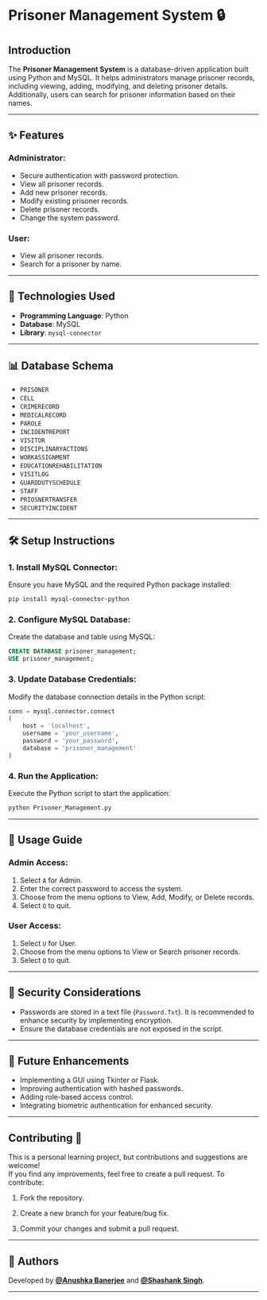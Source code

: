 # Prisoner Management System 🔒

## Introduction
The **Prisoner Management System** is a database-driven application built using Python and MySQL. It helps administrators manage prisoner records, including viewing, adding, modifying, and deleting prisoner details. Additionally, users can search for prisoner information based on their names.

---

## ✨ Features

### Administrator:
- Secure authentication with password protection.
- View all prisoner records.
- Add new prisoner records.
- Modify existing prisoner records.
- Delete prisoner records.
- Change the system password.

### User:
- View all prisoner records.
- Search for a prisoner by name.

---

## 🛜 Technologies Used
- **Programming Language**: Python
- **Database**: MySQL
- **Library**: `mysql-connector`

---

## 📊 Database Schema

- `PRISONER`
- `CELL`
- `CRIMERECORD`
- `MEDICALRECORD`
- `PAROLE`
- `INCIDENTREPORT`
- `VISITOR`
- `DISCIPLINARYACTIONS`
- `WORKASSIGNMENT`
- `EDUCATIONREHABILITATION`
- `VISITLOG`
- `GUARDDUTYSCHEDULE`
- `STAFF`
- `PRIOSNERTRANSFER`
- `SECURITYINCIDENT`

---

## 🛠 Setup Instructions

### 1. Install MySQL Connector:
Ensure you have MySQL and the required Python package installed:
```sh
pip install mysql-connector-python
```

### 2. Configure MySQL Database:
Create the database and table using MySQL:
```sql
CREATE DATABASE prisoner_management;
USE prisoner_management;

```

### 3. Update Database Credentials:
Modify the database connection details in the Python script:
```python
conn = mysql.connector.connect
(
    host = 'localhost',
    username = 'your_username',
    password = 'your_password',
    database = 'prisoner_management'
)
```

### 4. Run the Application:
Execute the Python script to start the application:
```sh
python Prisoner_Management.py
```

---

## 📝 Usage Guide

### Admin Access:
1. Select `A` for Admin.
2. Enter the correct password to access the system.
3. Choose from the menu options to View, Add, Modify, or Delete records.
4. Select `Q` to quit.

### User Access:
1. Select `U` for User.
2. Choose from the menu options to View or Search prisoner records.
3. Select `Q` to quit.

---

## 💭 Security Considerations
- Passwords are stored in a text file (`Password.Txt`). It is recommended to enhance security by implementing encryption.
- Ensure the database credentials are not exposed in the script.

---

## 🔮 Future Enhancements
- Implementing a GUI using Tkinter or Flask.
- Improving authentication with hashed passwords.
- Adding role-based access control.
- Integrating biometric authentication for enhanced security.

---

## Contributing 🤝

This is a personal learning project, but contributions and suggestions are welcome! 
<br> If you find any improvements, feel free to create a pull request. To contribute:

1. Fork the repository.

2. Create a new branch for your feature/bug fix.

3. Commit your changes and submit a pull request.

---

## 🚀 Authors
Developed by [**@Anushka Banerjee**](https://www.github.com/anushka369/) and [**@Shashank Singh**](https://www.github.com/shashankexore/).

---
